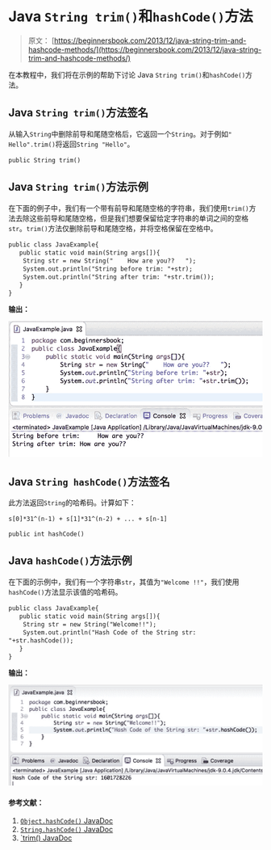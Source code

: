 # Java `String trim()`和`hashCode()`方法

> 原文： [https://beginnersbook.com/2013/12/java-string-trim-and-hashcode-methods/](https://beginnersbook.com/2013/12/java-string-trim-and-hashcode-methods/)

在本教程中，我们将在示例的帮助下讨论 Java `String trim()`和`hashCode()`方法。

## Java `String trim()`方法签名

从输入`String`中删除前导和尾随空格后，它返回一个`String`。对于例如`"     Hello".trim()`将返回`String "Hello"`。

```
public String trim()
```

## Java `String trim()`方法示例

在下面的例子中，我们有一个带有前导和尾随空格的字符串，我们使用`trim()`方法去除这些前导和尾随空格，但是我们想要保留给定字符串的单词之间的空格`str`。`trim()`方法仅删除前导和尾随空格，并将空格保留在空格中。

```
public class JavaExample{
   public static void main(String args[]){
	String str = new String("    How are you??   ");
	System.out.println("String before trim: "+str);
	System.out.println("String after trim: "+str.trim());
   }
}

```

**输出：**

![Java String trim() method example](img/4ca146fb58807900541b617769266fc9.jpg)

## Java `String hashCode()`方法签名

此方法返回`String`的哈希码。计算如下：

```
s[0]*31^(n-1) + s[1]*31^(n-2) + ... + s[n-1]
```

```
public int hashCode()
```

## Java `hashCode()`方法示例

在下面的示例中，我们有一个字符串`str`，其值为`"Welcome !!"`，我们使用`hashCode()`方法显示该值的哈希码。

```
public class JavaExample{
   public static void main(String args[]){
	String str = new String("Welcome!!");
	System.out.println("Hash Code of the String str: "+str.hashCode());	      
   }
}

```

**输出：**

![Java String hashCode() method example](img/574fa77767d795b6b441b1271e38b31d.jpg)

#### 参考文献：

1.  [`Object.hashCode()` JavaDoc](https://docs.oracle.com/javase/7/docs/api/java/lang/Object.html#hashCode())
2.  [`String.hashCode()` JavaDoc](https://docs.oracle.com/javase/7/docs/api/java/lang/String.html#hashCode())
3.  [`trim() JavaDoc](https://docs.oracle.com/javase/7/docs/api/java/lang/String.html#trim())